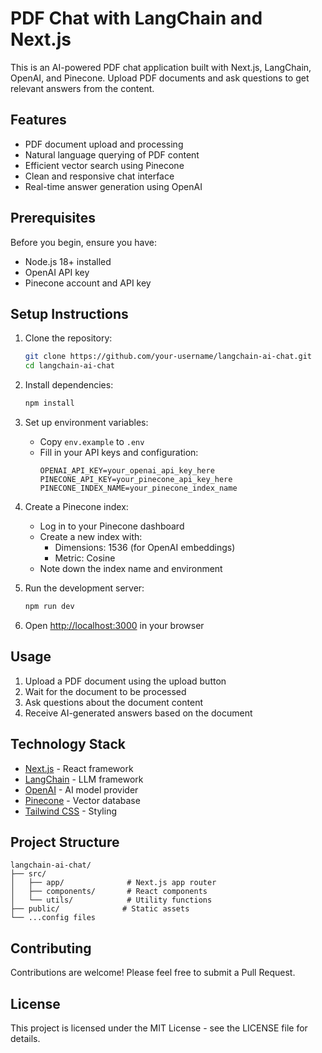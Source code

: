 # PDF Chat with LangChain and Next.js

This is an AI-powered PDF chat application built with Next.js, LangChain, OpenAI, and Pinecone. Upload PDF documents and ask questions to get relevant answers from the content.

## Features

- PDF document upload and processing
- Natural language querying of PDF content
- Efficient vector search using Pinecone
- Clean and responsive chat interface
- Real-time answer generation using OpenAI

## Prerequisites

Before you begin, ensure you have:

- Node.js 18+ installed
- OpenAI API key
- Pinecone account and API key

## Setup Instructions

1. Clone the repository:
   ```bash
   git clone https://github.com/your-username/langchain-ai-chat.git
   cd langchain-ai-chat
   ```

2. Install dependencies:
   ```bash
   npm install
   ```

3. Set up environment variables:
   - Copy `env.example` to `.env`
   - Fill in your API keys and configuration:
     ```env
     OPENAI_API_KEY=your_openai_api_key_here
     PINECONE_API_KEY=your_pinecone_api_key_here
     PINECONE_INDEX_NAME=your_pinecone_index_name
     ```

4. Create a Pinecone index:
   - Log in to your Pinecone dashboard
   - Create a new index with:
     - Dimensions: 1536 (for OpenAI embeddings)
     - Metric: Cosine
   - Note down the index name and environment

5. Run the development server:
   ```bash
   npm run dev
   ```

6. Open [http://localhost:3000](http://localhost:3000) in your browser

## Usage

1. Upload a PDF document using the upload button
2. Wait for the document to be processed
3. Ask questions about the document content
4. Receive AI-generated answers based on the document

## Technology Stack

- [Next.js](https://nextjs.org/) - React framework
- [LangChain](https://js.langchain.com/) - LLM framework
- [OpenAI](https://openai.com/) - AI model provider
- [Pinecone](https://www.pinecone.io/) - Vector database
- [Tailwind CSS](https://tailwindcss.com/) - Styling

## Project Structure

```
langchain-ai-chat/
├── src/
│   ├── app/              # Next.js app router
│   ├── components/       # React components
│   └── utils/            # Utility functions
├── public/              # Static assets
└── ...config files
```

## Contributing

Contributions are welcome! Please feel free to submit a Pull Request.

## License

This project is licensed under the MIT License - see the LICENSE file for details.
